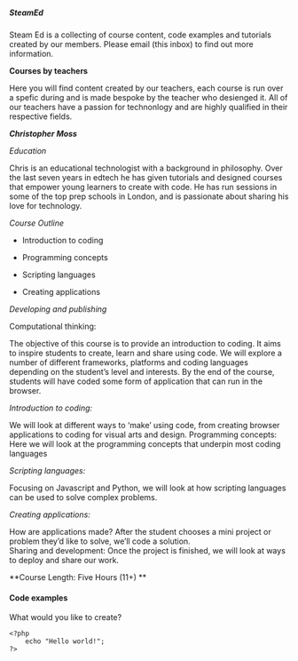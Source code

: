 ##### SteamEd

Steam Ed is a collecting of course content, code examples and tutorials created by our members. Please email (this inbox) to find out more information.

**Courses by teachers**

Here you will find content created by our teachers, each course is run over a spefic during and is made bespoke by the teacher who desienged it. All of our teachers have a passion for technonlogy and are highly qualified in their respective fields.

***Christopher Moss*** 

*Education*

Chris is an educational technologist with a background in philosophy. Over the last seven years in edtech he has given tutorials and designed courses that empower young learners to create with code. He has run sessions in some of the top prep schools in London, and is passionate about sharing his love for technology.

*Course Outline*

- Introduction to coding

- Programming concepts

- Scripting languages

- Creating applications

*Developing and publishing*

Computational thinking: 

The objective of this course is to provide an introduction to coding. It aims to inspire students to create, learn and share using code. We will explore a number of different frameworks, platforms and coding languages depending on the student’s level and interests. By the end of the course, students will have coded some form of application that can run in the browser.

*Introduction to coding:*

We will look at different ways to ‘make’ using code, from creating browser applications to coding for visual arts and design.
Programming concepts: Here we will look at the programming concepts that underpin most coding languages

*Scripting languages:*

Focusing on Javascript and Python, we will look at how scripting languages can be used to solve complex problems.

*Creating applications:*

How are applications made? After the student chooses a mini project or problem they’d like to solve, we’ll code a solution.  
Sharing and development:
Once the project is finished, we will look at ways to deploy and share our work. 

**Course Length: Five Hours (11+) **


#### Code examples 

What would you like to create?

    <?php
        echo "Hello world!";
    ?>
    
